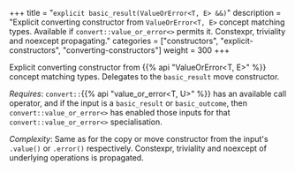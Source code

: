 +++
title = "`explicit basic_result(ValueOrError<T, E> &&)`"
description = "Explicit converting constructor from `ValueOrError<T, E>` concept matching types. Available if `convert::value_or_error<>` permits it. Constexpr, triviality and noexcept propagating."
categories = ["constructors", "explicit-constructors", "converting-constructors"]
weight = 300
+++

Explicit converting constructor from {{% api "ValueOrError<T, E>" %}} concept matching types. Delegates to the `basic_result` move constructor.

*Requires*: `convert::`{{% api "value_or_error<T, U>" %}} has an available call operator, and if the input is a `basic_result` or `basic_outcome`, then `convert::value_or_error<>` has enabled those inputs for that `convert::value_or_error<>` specialisation.

*Complexity*: Same as for the copy or move constructor from the input's `.value()` or `.error()` respectively. Constexpr, triviality and noexcept of underlying operations is propagated.